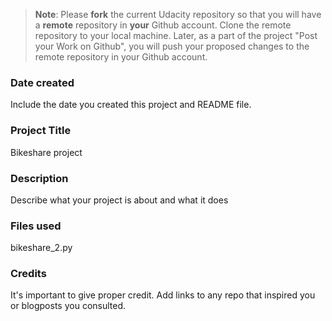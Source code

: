 >**Note**: Please **fork** the current Udacity repository so that you will have a **remote** repository in **your** Github account. Clone the remote repository to your local machine. Later, as a part of the project "Post your Work on Github", you will push your proposed changes to the remote repository in your Github account.

### Date created
Include the date you created this project and README file.

### Project Title
Bikeshare project

### Description
Describe what your project is about and what it does

### Files used
bikeshare_2.py

### Credits
It's important to give proper credit. Add links to any repo that inspired you or blogposts you consulted.


